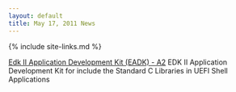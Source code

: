 ```yaml
---
layout: default
title: May 17, 2011 News
---
```

{% include site-links.md %}

[Edk II Application Development Kit (EADK) - A2](http://sourceforge.net/projects/edk2/files/EDK%20II%20Releases/EADK/EADK_A2_Release.zip/download)
EDK II Application Development Kit for include the Standard C Libraries in UEFI Shell Applications